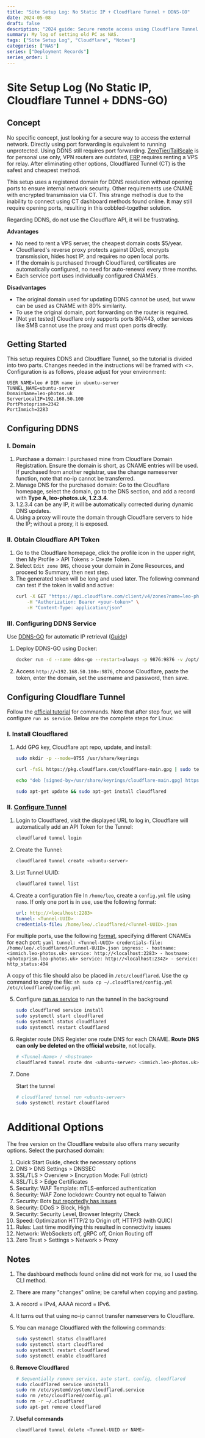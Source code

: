 ```yaml
---
title: "Site Setup Log: No Static IP + Cloudflare Tunnel + DDNS-GO"
date: 2024-05-08
draft: false
description: "2024 guide: Secure remote access using Cloudflare Tunnel and DDNS, no port forwarding. Includes domain setup, API token, DDNS config, and Tunnel build steps. Ideal for home servers: safe and affordable."
summary: My log of setting old PC as NAS.
tags: ["Site Setup Log", "Cloudflare", "Notes"]
categories: ["NAS"]
series: ["Deployment Records"]
series_order: 1
---
```


# Site Setup Log (No Static IP, Cloudflare Tunnel + DDNS-GO)

## Concept

No specific concept, just looking for a secure way to access the external network. Directly using port forwarding is equivalent to running unprotected. Using DDNS still requires port forwarding. [ZeroTier/TailScale](https://www.youtube.com/watch?v=_Qrd7oJMp6w) is for personal use only, VPN routers are outdated, [FRP](https://www.youtube.com/watch?v=ZfeZNbqIWTo) requires renting a VPS for relay. After eliminating other options, Cloudflared Tunnel (CT) is the safest and cheapest method.

This setup uses a registered domain for DDNS resolution without opening ports to ensure internal network security. Other requirements use CNAME with encrypted transmission via CT. This strange method is due to the inability to connect using CT dashboard methods found online. It may still require opening ports, resulting in this cobbled-together solution.

Regarding DDNS, do not use the Cloudflare API, it will be frustrating.

**Advantages**

- No need to rent a VPS server, the cheapest domain costs $5/year.
- Cloudflared's reverse proxy protects against DDoS, encrypts transmission, hides host IP, and requires no open local ports.
- If the domain is purchased through Cloudflared, certificates are automatically configured, no need for auto-renewal every three months.
- Each service port uses individually configured CNAMEs.

**Disadvantages**

- The original domain used for updating DDNS cannot be used, but www can be used as CNAME with 80% similarity.
- To use the original domain, port forwarding on the router is required.
- [Not yet tested] Cloudflare only supports ports 80/443, other services like SMB cannot use the proxy and must open ports directly.

## Getting Started

This setup requires DDNS and Cloudflare Tunnel, so the tutorial is divided into two parts. Changes needed in the instructions will be framed with <>. Configuration is as follows, please adjust for your environment:

```
USER_NAME=leo # DIR name in ubuntu-server
TUNNEL_NAME=ubuntu-server
DomainName=leo-photos.uk
ServerLocalIP=192.168.50.100
PortPhotoprism=2342
PortImmich=2283
```



## Configuring DDNS

### I. Domain

1. Purchase a domain: I purchased mine from Cloudflare Domain Registration. Ensure the domain is short, as CNAME entries will be used. If purchased from another registrar, use the change nameserver function, note that no-ip cannot be transferred.
2. Manage DNS for the purchased domain: Go to the Cloudflare homepage, select the domain, go to the DNS section, and add a record with **Type A, leo-photos.uk, 1.2.3.4**.
3. 1.2.3.4 can be any IP, it will be automatically corrected during dynamic DNS updates.
4. Using a proxy will route the domain through Cloudflare servers to hide the IP; without a proxy, it is exposed.

### II. Obtain Cloudflare API Token

1. Go to the Cloudflare homepage, click the profile icon in the upper right, then My Profile > API Tokens > Create Token.
2. Select `Edit zone DNS`, choose your domain in Zone Resources, and proceed to Summary, then next step.
3. The generated token will be long and used later. The following command can test if the token is valid and active:
	```sh
	curl -X GET "https://api.cloudflare.com/client/v4/zones?name=leo-photos.uk" \
		-H "Authorization: Bearer <your-token>" \
		-H "Content-Type: application/json"
	```

### III. Configuring DDNS Service

Use [DDNS-GO](https://github.com/jeessy2/ddns-go) for automatic IP retrieval ([Guide](https://zhuanlan.zhihu.com/p/670026839))

1. Deploy DDNS-GO using Docker:
	```sh
	docker run -d --name ddns-go --restart=always -p 9876:9876 -v /opt/ddns-go:/root jeessy/ddns-go
	```
2. Access `http://<192.168.50.100>:9876`, choose Cloudflare, paste the token, enter the domain, set the username and password, then save.

## Configuring Cloudflare Tunnel

Follow the [official tutorial](https://developers.cloudflare.com/cloudflare-one/connections/connect-networks/get-started/create-local-tunnel/#5-start-routing-traffic) for commands. Note that after step four, we will configure `run as service`. Below are the complete steps for Linux:

### I. Install Cloudflared

1. Add GPG key, Cloudflare apt repo, update, and install:
	```sh
	sudo mkdir -p --mode=0755 /usr/share/keyrings
	
	curl -fsSL https://pkg.cloudflare.com/cloudflare-main.gpg | sudo tee /usr/share/keyrings/cloudflare-main.gpg >/dev/null
	
	echo "deb [signed-by=/usr/share/keyrings/cloudflare-main.gpg] https://pkg.cloudflare.com/cloudflared $(lsb_release -cs) main" | sudo tee /etc/apt/sources.list.d/cloudflared.list
	
	sudo apt-get update && sudo apt-get install cloudflared
	```

### II. [Configure Tunnel](https://developers.cloudflare.com/cloudflare-one/connections/connect-networks/get-started/create-local-tunnel)

1. Login to Cloudflared, visit the displayed URL to log in, Cloudflare will automatically add an API Token for the Tunnel:
    ```sh
    cloudflared tunnel login
    ```

2. Create the Tunnel:
    ```sh
    cloudflared tunnel create <ubuntu-server>
    ```

3. List Tunnel UUID:
    ```sh
    cloudflared tunnel list
    ```

4. Create a configuration file
In `/home/leo`, create a `config.yml` file using `nano`. If only one port is in use, use the following format:
    ```yaml
    url: http://<localhost:2283>
    tunnel: <Tunnel-UUID>
    credentials-file: /home/leo/.cloudflared/<Tunnel-UUID>.json
    ```

For multiple ports, use the following [format](https://developers.cloudflare.com/cloudflare-one/connections/connect-networks/configure-tunnels/local-management/configuration-file/), specifying different CNAMEs for each port:
    ```yaml
    tunnel: <Tunnel-UUID>
    credentials-file: /home/leo/.cloudflared/<Tunnel-UUID>.json
    ingress:
      - hostname: <immich.leo-photos.uk>
        service: http://<localhost:2283>
      - hostname: <photoprism.leo-photos.uk>
        service: http://<localhost:2342>
      - service: http_status:404
    ```

A copy of this file should also be placed in `/etc/cloudflared`. Use the `cp` command to copy the file:
    ```sh
    sudo cp ~/.cloudflared/config.yml /etc/cloudflared/config.yml
    ```

5. Configure [run as service](https://developers.cloudflare.com/cloudflare-one/connections/connect-networks/configure-tunnels/local-management/as-a-service/linux/) to run the tunnel in the background
    ```sh
    sudo cloudflared service install
    sudo systemctl start cloudflared
    sudo systemctl status cloudflared
    sudo systemctl restart cloudflared
    ```

6. Register route DNS
    Register one route DNS for each CNAME. **Route DNS can only be deleted on the official website**, not locally.
    ```sh
    # <Tunnel-Name> / <hostname>
    cloudflared tunnel route dns <ubuntu-server> <immich.leo-photos.uk>
    ```
    
7. Done

    Start the tunnel
    ```sh
    # cloudflared tunnel run <ubuntu-server>
    sudo systemctl restart cloudflared
    ```
    
# Additional Options
The free version on the Cloudflare website also offers many security options. Select the purchased domain:
1. Quick Start Guide, check the necessary options
2. DNS > DNS Settings > DNSSEC
3. SSL/TLS > Overview > Encryption Mode: Full (strict)
4. SSL/TLS > Edge Certificates
5. Security: WAF Template: mTLS-enforced authentication
6. Security: WAF Zone lockdown: Country not equal to Taiwan
7. Security: Bots [but reportedly has issues](https://www.cnblogs.com/louqianzhu/p/17446080.html)
8. Security: DDoS > Block, High
9. Security: Security Level, Browser Integrity Check
10. Speed: Optimization HTTP/2 to Origin off, HTTP/3 (with QUIC)
11. Rules: Last time modifying this resulted in connectivity issues
12. Network: WebSockets off, gRPC off, Onion Routing off
13. Zero Trust > Settings > Network > Proxy

## Notes

1. The dashboard methods found online did not work for me, so I used the CLI method.
2. There are many "changes" online; be careful when copying and pasting.
3. A record = IPv4, AAAA record = IPv6.
4. It turns out that using no-ip cannot transfer nameservers to Cloudflare.
5. You can manage Cloudflared with the following commands:
    ```sh
    sudo systemctl status cloudflared
    sudo systemctl start cloudflared
    sudo systemctl restart cloudflared
    sudo systemctl enable cloudflared
    ```

6. **Remove Cloudflared**
    ```sh
    # Sequentially remove service, auto start, config, cloudflared
    sudo cloudflared service uninstall
    sudo rm /etc/systemd/system/cloudflared.service
    sudo rm /etc/cloudflared/config.yml
    sudo rm -r ~/.cloudflared
    sudo apt-get remove cloudflared
    ```

7. **Useful commands**
    ```sh
    cloudflared tunnel delete <Tunnel-UUID or NAME>
    ```
